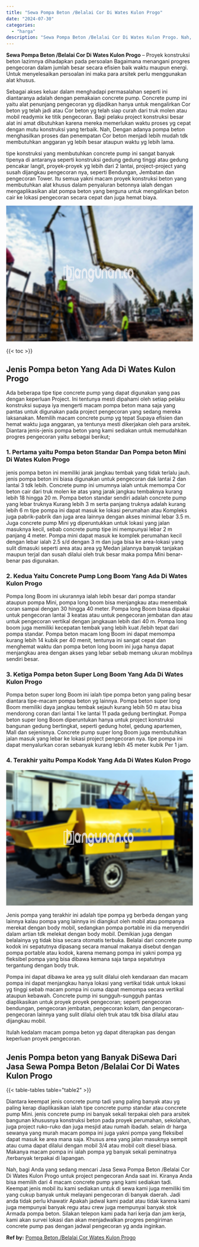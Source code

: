 ```yaml
---
title: "Sewa Pompa Beton /Belalai Cor Di Wates Kulon Progo"
date: "2024-07-30"
categories: 
  - "harga"
description: "Sewa Pompa Beton /Belalai Cor Di Wates Kulon Progo. Nah, bagi Anda yang sedang mencari Jasa Sewa Pompa Beton /Belalai Cor Di Wates Kulon Progo untuk project..."
---
```


**Sewa Pompa Beton /Belalai Cor Di Wates Kulon Progo** – Proyek konstruksi beton lazimnya dihadapkan pada persoalan Bagaimana menangani progres pengecoran dalam jumlah besar secara efisien baik waktu maupun energi. Untuk menyelesaikan persoalan ini maka para arsitek perlu menggunakan alat khusus.

Sebagai akses keluar dalam menghadapi permasalahan seperti ini diantaranya adalah dengan pemakaian concrete pump. Concrete pump ini yaitu alat penunjang pengecoran yg dijadikan hanya untuk mengalirkan Cor beton yg telah jadi atau Cor beton yg telah siap curah dari truk molen atau mobil readymix ke titik pengecoran. Bagi pelaku project konstruksi besar alat ini amat dibutuhkan karena mereka memerlukan waktu proses yg cepat dengan mutu konstruksi yang terbaik. Nah, Dengan adanya pompa beton menghasilkan proses dan penempatan Cor beton menjadi lebih mudah tdk membutuhkan anggaran yg lebih besar ataupun waktu yg lebih lama.

tipe konstruksi yang membutuhkan concrete pump ini sangat banyak tipenya di antaranya seperti konstruksi gedung gedung tinggi atau gedung pencakar langit, proyek-proyek yg lebih dari 2 lantai, project-project yang susah dijangkau pengecoran nya, seperti Bendungan, Jembatan dan pengecoran Tower. Itu semua yakni macam proyek konstruksi beton yang membutuhkan alat khusus dalam penyaluran betonnya ialah dengan mengaplikasikan alat pompa beton yang berguna untuk mengalirkan beton cair ke lokasi pengecoran secara cepat dan juga hemat biaya.

![Sewa Pompa Beton /Belalai Cor Di Wates Kulon Progo](/images/sewa-concrete-pump-35.png)

{{< toc >}}

## Jenis Pompa beton Yang Ada Di Wates Kulon Progo

Ada beberapa tipe tipe concrete pump yang dapat digunakan yang pas dengan keperluan Project. Ini tentunya mesti dipahami oleh setiap pelaku konstruksi supaya iya mengerti macam pompa beton mana saja yang pantas untuk digunakan pada project pengecoran yang sedang mereka laksanakan. Memilih macam concrete pump yg tepat Supaya efisien dan hemat waktu juga anggaran, ya tentunya mesti dikerjakan oleh para arsitek. Diantara jenis-jenis pompa beton yang kami sediakan untuk memudahkan progres pengecoran yaitu sebagai berikut;

### 1\. Pertama yaitu Pompa beton Standar Dan Pompa beton Mini Di Wates Kulon Progo

jenis pompa beton ini memiliki jarak jangkau tembak yang tidak terlalu jauh. jenis pompa beton ini biasa digunakan untuk pengecoran dak lantai 2 dan lantai 3 tdk lebih. Concrete pump ini umumnya ialah untuk memompa Cor beton cair dari truk molen ke atas yang jarak jangkau tembaknya kurang lebih 18 hingga 20 m. Pompa beton standar sendiri adalah concrete pump yang lebar truknya Kurang lebih 3 m serta panjang truknya adalah kurang lebih 6 m tipe pompa ini dapat masuk ke lokasi perumahan atau Kompleks juga pabrik-pabrik dan juga area lainnya dengan akses minimal lebar 3.5 m. Juga concrete pump Mini yg diperuntukkan untuk lokasi yang jalan masuknya kecil, sebab concrete pump tipe ini mempunyai lebar 2 m panjang 4 meter. Pompa mini dapat masuk ke komplek perumahan kecil dengan lebar ialah 2.5 s/d dengan 3 m dan juga bisa ke area-lokasi yang sulit dimasuki seperti area atau area yg Medan jalannya banyak tanjakan maupun terjal dan susah dilalui oleh truk besar maka pompa Mini benar-benar pas digunakan.

### 2\. Kedua Yaitu Concrete Pump Long Boom Yang Ada Di Wates Kulon Progo

Pompa long Boom ini ukurannya ialah lebih besar dari pompa standar ataupun pompa Mini, pompa long boom bisa menjangkau atau menembak coran sampai dengan 30 hingga 40 meter. Pompa long Boom biasa dipakai untuk pengecoran lantai 3 keatas atau untuk pengecoran jembatan dan atau untuk pengecoran vertikal dengan jangkauan lebih dari 40 m. Pompa long boom juga memiliki kecepatan tembak yang lebih kuat /lebih tepat dari pompa standar. Pompa beton macam long Boom ini dapat memompa kurang lebih 14 kubik per 40 menit, tentunya ini sangat cepat dan menghemat waktu dan pompa beton long boom ini juga hanya dapat menjangkau area dengan akses yang lebar sebab memang ukuran mobilnya sendiri besar.

### 3\. Ketiga Pompa beton Super Long Boom Yang Ada Di Wates Kulon Progo

Pompa beton super long Boom ini ialah tipe pompa beton yang paling besar diantara tipe-macam pompa beton yg lainnya. Pompa beton super long Boom memiliki daya jangkau tembak sejauh kurang lebih 50 m atau bisa mendorong coran dari lantai 1 ke lantai 11 pada gedung bertingkat. Pompa beton super long Boom diperuntukan hanya untuk project konstruksi bangunan gedung bertingkat, seperti gedung hotel, gedung apartemen, Mall dan sejenisnya. Concrete pump super long Boom juga membutuhkan jalan masuk yang lebar ke lokasi project pengecoran nya. tipe pompa ini dapat menyalurkan coran sebanyak kurang lebih 45 meter kubik Per 1 jam.

### 4\. Terakhir yaitu Pompa Kodok Yang Ada Di Wates Kulon Progo

![Sewa Pompa Beton /Belalai Cor Di Wates Kulon Progo](/images/sewa-concrete-pump-20.png)

Jenis pompa yang terakhir ini adalah tipe pompa yg berbeda dengan yang lainnya kalau pompa yang lainnya ini diangkut oleh mobil atau pompanya merekat dengan body mobil, sedangkan pompa portable ini dia menyendiri dalam artian tdk melekat dengan body mobil. Demikian juga dengan belalainya yg tidak bisa secara otomatis terbuka. Belalai dari concrete pump kodok ini sepatutnya dipasang secara manual makanya disebut dengan pompa portable atau kodok, karena memang pompa ini yakni pompa yg fleksibel pompa yang bisa dibawa kemana saja tanpa sepatutnya tergantung dengan body truk.

Pompa ini dapat dibawa ke area yg sulit dilalui oleh kendaraan dan macam pompa ini dapat menjangkau hanya lokasi yang vertikal tidak untuk lokasi yg tinggi sebab macam pompa ini cuma dapat memompa secara vertikal ataupun kebawah. Concrete pump ini sungguh-sungguh pantas diaplikasikan untuk proyek proyek pengecoran; seperti pengecoran bendungan, pengecoran jembatan, pengecoran kolam, dan pengecoran-pengecoran lainnya yang sulit dilalui oleh truk atau tdk bisa dilalui atau dijangkau mobil.

Itulah kedalam macam pompa beton yg dapat diterapkan pas dengan keperluan proyek pengecoran.

## Jenis Pompa beton yang Banyak DiSewa Dari Jasa Sewa Pompa Beton /Belalai Cor Di Wates Kulon Progo

{{< table-tables table="table2" >}}

Diantara keempat jenis concrete pump tadi yang paling banyak atau yg paling kerap diaplikasikan ialah tipe concrete pump standar atau concrete pump Mini. jenis concrete pump ini banyak sekali terpakai oleh para arsitek bangunan khususnya konstruksi beton pada proyek perumahan, sekolahan, juga project ruko-ruko dan juga mesjid atau rumah ibadah. selain dr harga sewanya yang murah macam pompa ini juga yakni pompa yang fleksibel dapat masuk ke area mana saja. Khusus area yang jalan masuknya sempit atau cuma dapat dilalui dengan mobil 3/4 atau mobil colt diesel biasa. Makanya macam pompa ini ialah pompa yg banyak sekali peminatnya /terbanyak terpakai di lapangan.

Nah, bagi Anda yang sedang mencari Jasa Sewa Pompa Beton /Belalai Cor Di Wates Kulon Progo untuk project pengecoran Anda saat ini. Kiranya Anda bisa memilih dari 4 macam concrete pump yang kami sediakan tadi. Keempat jenis mobil itu kami sediakan untuk di sewa kami juga memiliki tim yang cukup banyak untuk melayani pengecoran di banyak daerah. Jadi anda tidak perlu khawatir Apakah jadwal kami padat atau tidak karena kami juga mempunyai banyak regu atau crew juga mempunyai banyak stok Armada pompa beton. Silakan telepon kami pada hari kerja dan jam kerja, kami akan survei lokasi dan akan menjadwalkan progres pengiriman concrete pump pas dengan jadwal pengecoran yg anda inginkan.

**Ref by:** [Pompa Beton /Belalai Cor Wates Kulon Progo](https://id.wikipedia.org/wiki/Pompa)
